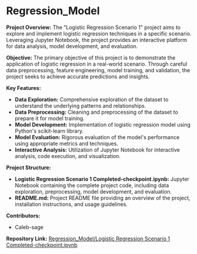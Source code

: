 # Regression_Model
**Project Overview:**
The "Logistic Regression Scenario 1" project aims to explore and implement logistic regression techniques in a specific scenario. Leveraging Jupyter Notebook, the project provides an interactive platform for data analysis, model development, and evaluation.

**Objective:**
The primary objective of this project is to demonstrate the application of logistic regression in a real-world scenario. Through careful data preprocessing, feature engineering, model training, and validation, the project seeks to achieve accurate predictions and insights.

**Key Features:**
- **Data Exploration:** Comprehensive exploration of the dataset to understand the underlying patterns and relationships.
- **Data Preprocessing:** Cleaning and preprocessing of the dataset to prepare it for model training.
- **Model Development:** Implementation of logistic regression model using Python's scikit-learn library.
- **Model Evaluation:** Rigorous evaluation of the model's performance using appropriate metrics and techniques.
- **Interactive Analysis:** Utilization of Jupyter Notebook for interactive analysis, code execution, and visualization.

**Project Structure:**
- **Logistic Regression Scenario 1 Completed-checkpoint.ipynb:** Jupyter Notebook containing the complete project code, including data exploration, preprocessing, model development, and evaluation.
- **README.md:** Project README file providing an overview of the project, installation instructions, and usage guidelines.

**Contributors:**
- Caleb-sage

**Repository Link:**
[Regression_Model/Logistic Regression Scenario 1 Completed-checkpoint.ipynb](https://github.com/Caleb-sage/Regression_Model)
